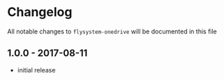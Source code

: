 # Changelog

All notable changes to `flysystem-onedrive` will be documented in this file

## 1.0.0 - 2017-08-11

- initial release
